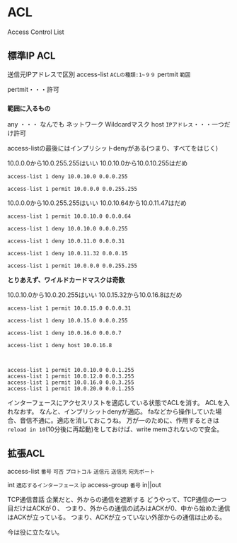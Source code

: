 # ACL
Access Control List 

## 標準IP ACL
送信元IPアドレスで区別
access-list `ACLの種類:1~９９` pertmit `範囲`

pertmit・・・許可

### `範囲に入るもの`
any ・・・ なんでも
ネットワーク Wildcardマスク
host `IPアドレス`・・・一つだけ許可

access-listの最後にはインプリシットdenyがある(つまり、すべてをはじく)

10.0.0.0から10.0.255.255はいい
10.0.10.0から10.0.10.255はだめ
```
access-list 1 deny 10.0.10.0 0.0.0.255

access-list 1 permit 10.0.0.0 0.0.255.255

```

10.0.0.0から10.0.255.255はいい
10.0.10.64から10.0.11.47はだめ
```
access-list 1 permit 10.0.10.0 0.0.0.64

access-list 1 deny 10.0.10.0 0.0.0.255

access-list 1 deny 10.0.11.0 0.0.0.31

access-list 1 deny 10.0.11.32 0.0.0.15

access-list 1 permit 10.0.0.0 0.0.255.255

```

<b>とりあえず、ワイルドカードマスクは奇数</b>


10.0.10.0から10.0.20.255はいい
10.0.15.32から10.0.16.8はだめ
```
access-list 1 permit 10.0.15.0 0.0.0.31

access-list 1 deny 10.0.15.0 0.0.0.255

access-list 1 deny 10.0.16.0 0.0.0.7

access-list 1 deny host 10.0.16.8



access-list 1 permit 10.0.10.0 0.0.1.255
access-list 1 permit 10.0.12.0 0.0.3.255
access-list 1 permit 10.0.16.0 0.0.3.255
access-list 1 permit 10.0.20.0 0.0.1.255

```

インターフェースにアクセスリストを適応している状態でACLを消す。
ACLを入れなおす。
なんと、インプリシットdenyが適応。
faなどから操作していた場合、音信不通に。適応を消しておこうね。
万が一のために、作用するときは`reload in 10`(10分後に再起動)をしておけば、write memされないので安全。

## 拡張ACL
access-list `番号` `可否` `プロトコル` `送信元` `送信先` `宛先ポート`

int `適応するインターフェース`
ip access-group `番号` in||out

TCP通信昔話
企業だと、外からの通信を遮断する
どうやって、TCP通信の一つ目だけはACKが０、
つまり、外からの通信の試みはACKが0、中から始めた通信はACKが立っている。
つまり、ACKが立っていない外部からの通信は止める。

今は役に立たない。
